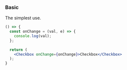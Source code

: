 <demo>

### Basic

The simplest use.

```jsx live
() => {
  const onChange = (val, e) => {
    console.log(val);
  };
  
  return (
    <Checkbox onChange={onChange}>Checkbox</Checkbox>
  );
}
```

</demo>

